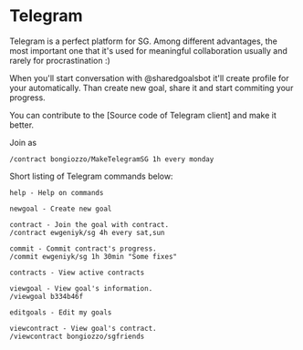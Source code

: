 Telegram 
========

Telegram is a perfect platform for SG. Among different advantages, the most important one that it's used for meaningful collaboration usually and rarely for procrastination :)

When you'll start conversation with @sharedgoalsbot it'll create profile for your automatically.
Than create new goal, share it and start commiting your progress.

You can contribute to the [Source code of Telegram client] and make it better.

Join as 
```
/contract bongiozzo/MakeTelegramSG 1h every monday
```

Short listing of Telegram commands below:
```
help - Help on commands

newgoal - Create new goal

contract - Join the goal with contract.
/contract ewgeniyk/sg 4h every sat,sun

commit - Commit contract's progress. 
/commit ewgeniyk/sg 1h 30min "Some fixes"

contracts - View active contracts

viewgoal - View goal's information.
/viewgoal b334b46f

editgoals - Edit my goals

viewcontract - View goal's contract.
/viewcontract bongiozzo/sgfriends 
```


